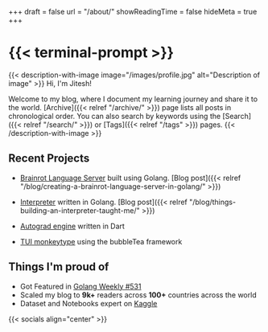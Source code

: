 +++
draft = false
url = "/about/"
showReadingTime = false
hideMeta = true
+++

# {{< terminal-prompt >}}

{{< description-with-image image="/images/profile.jpg" alt="Description of image" >}}
Hi, I'm Jitesh!

Welcome to my blog, where I document my learning journey and share it to the world.
[Archive]({{< relref "/archive/" >}}) page lists all posts in chronological order. You can also search by keywords using the [Search]({{< relref "/search/" >}}) or [Tags]({{< relref "/tags" >}}) pages.
{{< /description-with-image >}}

## Recent Projects

- [Brainrot Language Server](https://github.com/Jitesh117/brainrot-lsp) built using Golang. [Blog post]({{< relref "/blog/creating-a-brainrot-language-server-in-golang/" >}})
- [Interpreter](https://github.com/Jitesh117/monkeylang_interpreter_go) written in Golang. [Blog post]({{< relref "/blog/things-building-an-interpreter-taught-me/" >}})

- [Autograd engine](https://github.com/Jitesh117/autograd_dart) written in Dart
- [TUI monkeytype](https://github.com/Jitesh117/monkeytype-tui) using the bubbleTea framework

## Things I'm proud of

- Got Featured in [Golang Weekly #531](https://golangweekly.com/issues/531)
- Scaled my blog to **9k+** readers across **100+** countries across the world
- Dataset and Notebooks expert on [Kaggle](https://www.kaggle.com/jiteshkumarsahoo)

{{< socials align="center" >}}
